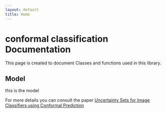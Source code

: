 ```yaml
---
layout: default
title: Home
---
```

# conformal classification Documentation
This page is created to document Classes and functions used in this library.

## Model 
this is the model

For more details you can consult the paper [Uncertainty Sets for Image Classifiers using Conformal Prediction](https://arxiv.org/abs/2009.14193)
